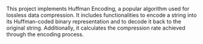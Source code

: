 This project implements Huffman Encoding, a popular algorithm used for lossless data compression. It includes functionalities to encode a string into its Huffman-coded binary representation and to decode it back to the original string. Additionally, it calculates the compression rate achieved through the encoding process.
